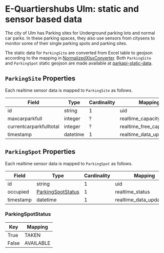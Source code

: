 # E-Quartiershubs Ulm: static and sensor based data

The city of Ulm has Parking sites for Underground parking lots and normal car parks. 
In these parking spaces, they also use sensors from citysens to monitor some of their single parking spots and parking sites. 

The static data for `ParkingSite` are converted from Excel table to geojson according 
to the mapping in [NormalizedXlsxConverter](https://github.com/mobidata-bw/parkapi-sources-v3/blob/64bfe8c730501a3395e01f703e7b16a649ff6a76/src/parkapi_sources/converters/base_converter/push/normalized_xlsx_converter.py#L28).
Both `ParkingSite` and `ParkingSpot` static geojson are made available at [parkapi-static-data](https://github.com/ParkenDD/parkapi-static-data).


## `ParkingSite` Properties

Each realtime sensor data is mapped to `ParkingSite` as follows.

| Field                         | Type                                         | Cardinality | Mapping                                 | Comment                                                                            |
|-------------------------------|----------------------------------------------|-------------|-----------------------------------------|------------------------------------------------------------------------------------|
| id                            | string                                       | 1           | uid                                     |                                                                                    |
| maxcarparkfull                | integer                                      | ?           | realtime_capacity                       |                                                                                    |
| currentcarparkfulltotal       | integer                                      | ?           | realtime_free_capacity                  |                                                                                    |
| timestamp                     | datetime                                     | 1           | realtime_data_updated_at                |                                                                                    |

## `ParkingSpot` Properties

Each realtime sensor data is mapped to `ParkingSpot` as follows.

| Field           | Type                                                | Cardinality | Mapping                                         | Comment                                                                            |
|-----------------|-----------------------------------------------------|-------------|-------------------------------------------------|------------------------------------------------------------------------------------|
| id              | string                                              | 1           | uid                                             |                                                                                    |
| occupied        | [ParkingSpotStatus](#ParkingSpotStatus)             | 1           | realtime_status                                 |                                                                                    |
| timestamp       | datetime                                            | 1           | realtime_data_updated_at                        |                                                                                    |

### ParkingSpotStatus

| Key         | Mapping       |
|-------------|---------------|
| True        | TAKEN         |
| False       | AVAILABLE     |